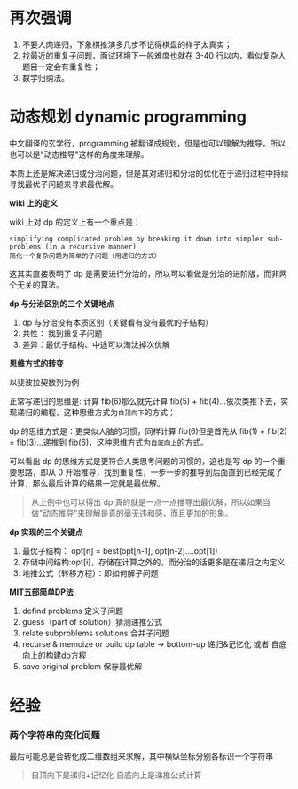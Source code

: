 # 再次强调

1. 不要人肉递归，下象棋推演多几步不记得棋盘的样子太真实；
2. 找最近的重复子问题，面试环境下一般难度也就在 3-40 行以内，看似复杂人题目一定会有重复性；
3. 数学归纳法。

# 动态规划 dynamic programming

中文翻译的玄学行，programming 被翻译成规划，但是也可以理解为推导，所以也可以是"动态推导"这样的角度来理解。

本质上还是解决递归或分治问题，但是其对递归和分治的优化在于递归过程中持续寻找最优子问题来寻求最优解。

**wiki 上的定义**

wiki 上对 dp 的定义上有一个重点是：

```
simplifying complicated problem by breaking it down into simpler sub-problems.(in a recursive manner)
简化一个复杂问题为简单的子问题（用递归的方式）
```

这其实直接表明了 dp 是需要进行分治的，所以可以看做是分治的进阶版，而非两个无关的算法。

**dp 与分治区别的三个关键地点**

1.  dp 与分治没有本质区别（关键看有没有最优的子结构）
2.  共性： 找到重复子问题
3.  差异：最优子结构、中途可以淘汰掉次优解

**思维方式的转变**

以斐波拉契数列为例

正常写递归的思维是: 计算 fib(6)那么就先计算 fib(5) + fib(4)...依次类推下去，实现递归的编程，这种思维方式为`自顶向下`的方式；

dp 的思维方式是：更类似人脑的习惯，同样计算 fib(6)但是首先从 fib(1) + fib(2) = fib(3)...递推到 fib(6)，这种思维方式为`自底向上`的方式。

可以看出 dp 的思维方式是更符合人类思考问题的习惯的，这也是写 dp 的一个重要思路，即从 0 开始推导，找到重复性，一步一步的推导到后面直到已经完成了计算，那么最后计算的结果一定就是最优解。

> 从上例中也可以得出 dp 真的就是一点一点推导出最优解，所以如果当做"动态推导"来理解是真的毫无违和感，而且更加的形象。

**dp 实现的三个关键点**

1. 最优子结构： opt[n] = best(opt[n-1], opt[n-2]....opt[1])
2. 存储中间结构:opt[i]，存储在计算之外的，而分治的话更多是在递归之内定义
3. 地推公式（转移方程）：即如何解子问题

**MIT五部简单DP法**

1. defind problems 定义子问题
2. guess（part of solution）猜测递推公式
3. relate subproblems solutions 合并子问题
4. recurse & memoize or build dp table -> bottom-up 递归&记忆化 或者 自底向上的构建dp方程
5. save original problem 保存最优解


# 经验

### 两个字符串的变化问题

最后可能总是会转化成二维数组来求解，其中横纵坐标分别各标识一个字符串

> 自顶向下是递归+记忆化
> 自底向上是递推公式计算
